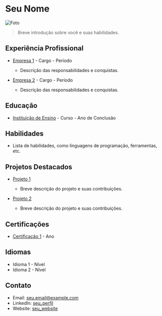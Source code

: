 # Seu Nome
![Foto](link_para_sua_foto.jpg)
> Breve introdução sobre você e suas habilidades.

## Experiência Profissional
- [Empresa 1](link_para_empresa1.com) - Cargo - Período
  - Descrição das responsabilidades e conquistas.

- [Empresa 2](link_para_empresa2.com) - Cargo - Período
  - Descrição das responsabilidades e conquistas.

## Educação
- [Instituição de Ensino](link_para_instituicao.com) - Curso - Ano de Conclusão

## Habilidades
- Lista de habilidades, como linguagens de programação, ferramentas, etc.

## Projetos Destacados
- [Projeto 1](link_para_projeto1.com)
  - Breve descrição do projeto e suas contribuições.

- [Projeto 2](link_para_projeto2.com)
  - Breve descrição do projeto e suas contribuições.

## Certificações
- [Certificação 1](link_para_certificacao1.com) - Ano

## Idiomas
- Idioma 1 - Nível
- Idioma 2 - Nível

## Contato
- Email: seu.email@example.com
- LinkedIn: [seu_perfil](link_para_linkedin.com)
- Website: [seu_website](link_para_seu_website.com)
